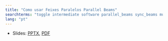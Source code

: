 ```yaml
---
title: "Como usar Feixes Paralelos Parallel Beams"
searchterms: "toggle intermediate software parallel_beams sync_beams multitasking task_split split_task como_usar_feixes_paralelos_(parallel_beams)"
lang: "pt"
---
```

 <ul>
 <li class="ng-binding">Slides:
 <a href="ProgrammingLessons/intermediate/ParallelBeams.pptx">PPTX</a>,
 <a href="ProgrammingLessons/intermediate/ParallelBeams.pdf">PDF</a>
 </li>
 </ul>
